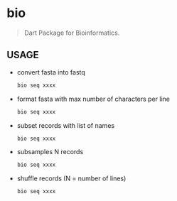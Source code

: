 # bio

> Dart Package for Bioinformatics.

## USAGE

- convert fasta into fastq

  ```bash
  bio seq xxxx
  ```

- format fasta with max number of characters per line

  ```bash
  bio seq xxxx
  ```

- subset records with list of names

  ```bash
  bio seq xxxx
  ```

- subsamples N records

  ```bash
  bio seq xxxx
  ```

- shuffle records (N = number of lines)

  ```bash
  bio seq xxxx
  ```
